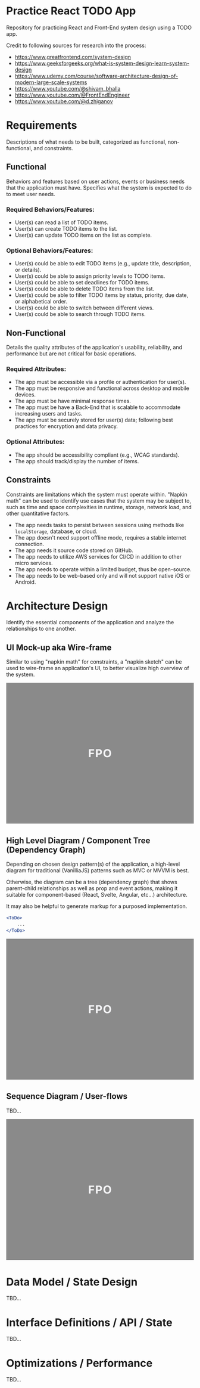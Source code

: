 # Practice React TODO App
Repository for practicing React and Front-End system design using a TODO app. 

Credit to following sources for research into the process:

- https://www.greatfrontend.com/system-design
- https://www.geeksforgeeks.org/what-is-system-design-learn-system-design
- https://www.udemy.com/course/software-architecture-design-of-modern-large-scale-systems
- https://www.youtube.com/@shivam_bhalla
- https://www.youtube.com/@FrontEndEngineer
- https://www.youtube.com/@d.zhiganov

# Requirements
Descriptions of what needs to be built, categorized as functional, non-functional, and constraints.

## Functional
Behaviors and features based on user actions, events or business needs that the application must have. Specifies what the system is expected to do to meet user needs.

### Required Behaviors/Features:
- User(s) can read a list of TODO items.
- User(s) can create TODO items to the list.
- User(s) can update TODO items on the list as complete.

### Optional Behaviors/Features:
- User(s) could be able to edit TODO items (e.g., update title, description, or details).
- User(s) could be able to assign priority levels to TODO items.
- User(s) could be able to set deadlines for TODO items.
- User(s) could be able to delete TODO items from the list.
- User(s) could be able to filter TODO items by status, priority, due date, or alphabetical order.
- User(s) could be able to switch between different views.
- User(s) could be able to search through TODO items.

## Non-Functional
Details the quality attributes of the application's usability, reliability, and performance but are not critical for basic operations.

### Required Attributes:
- The app must be accessible via a profile or authentication for user(s).
- The app must be responsive and functional across desktop and mobile devices.
- The app must be have minimal response times.
- The app must be have a Back-End that is scalable to accommodate increasing users and tasks.
- The app must be securely stored for user(s) data; following best practices for encryption and data privacy.

### Optional Attributes:
- The app should be accessibility compliant (e.g., WCAG standards).
- The app should track/display the number of items.

## Constraints
Constraints are limitations which the system must operate within. "Napkin math" can be used to identify use cases that the system may be subject to, such as time and space complexities in runtime, storage, network load, and other quantitative factors.

- The app needs tasks to persist between sessions using methods like `localStorage`, database, or cloud.
- The app doesn't need support offline mode, requires a stable internet connection.
- The app needs it source code stored on GitHub.
- The app needs to utilize AWS services for CI/CD in addition to other micro services.
- The app needs to operate within a limited budget, thus be open-source.
- The app needs to be web-based only and will not support native iOS or Android.

# Architecture Design
Identify the essential components of the application and analyze the relationships to one another.

## UI Mock-up aka Wire-frame
Similar to using "napkin math" for constraints, a "napkin sketch" can be used to wire-frame an application's UI, to better visualize high overview of the system.

![FPO](./docs/images/fpo.png)

## High Level Diagram / Component Tree (Dependency Graph)
Depending on chosen design pattern(s) of the application, a high-level diagram for traditional (VanilliaJS) patterns such as MVC or MVVM is best. 

Otherwise, the diagram can be a tree (dependency graph) that shows parent-child relationships as well as prop and event actions, making it suitable for component-based (React, Svelte, Angular, etc...) architecture. 

It may also be helpful to generate markup for a purposed implementation.

```jsx
<ToDo>
	...
</ToDo>
```

![FPO](./docs/images/fpo.png)

## Sequence Diagram / User-flows
TBD...

![FPO](./docs/images/fpo.png)

# Data Model / State Design
TBD...

# Interface Definitions / API / State
TBD...

# Optimizations / Performance
TBD...